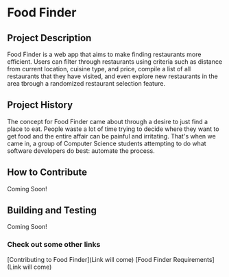# Food Finder

## Project Description
Food Finder is a web app that aims to make finding restaurants more efficient. Users can filter through restaurants using criteria
such as distance from current location, cuisine type, and price, compile a list of all restaurants that they have visited, and even 
explore new restaurants in the area tbrough a randomized restaurant selection feature. 

## Project History
The concept for Food Finder came about through a desire to just find a place to eat. People waste a lot of time trying to decide where
they want to get food and the entire affair can be painful and irritating. That's when we came in, 
a group of Computer Science students attempting to do what software developers do best: automate the process. 

## How to Contribute
Coming Soon!

## Building and Testing
Coming Soon!

### Check out some other links
[Contributing to Food Finder](Link will come)
[Food Finder Requirements](Link will come)
